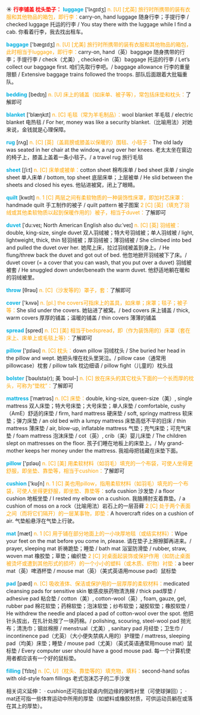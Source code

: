 ☀ <font color="red">**行李铺盖 枕头垫子：**</font>
<font color="sky blue">**luggage**</font> ['lʌɡɪdӡ] 
<font color="orange">n. [U] [尤英] 旅行时所携带的装有衣服和其他物品的箱包，即行李：</font>carry-on, hand luggage 随身行李；手提行李 / checked luggage 托运的行李 / You stay there with the luggage while I find a cab. 你看着行李，我去找出租车。

<font color="sky blue">**baggage**</font> ['bæɡɪdӡ] 
<font color="orange">n. [U] [尤美] 旅行时所携带的装有衣服和其他物品的箱包，此时相当于luggage，即行李：</font>carry-on, hand（英）baggage 随身携带的行李；手提行李 / check（尤美）, checked-in（英）baggage 托运的行李 / Let’s collect our baggage first. 咱们先取行李吧。/ baggage allowance 行李的重量限额 / Extensive baggage trains followed the troops. 部队后面跟着大批辎重队。

<font color="sky blue">**bedding**</font> [bedɪŋ] 
<font color="orange">n. [U] 床上的铺盖（如床单、被子等），常包括床垫和枕头：</font>了解即可

<font color="sky blue">**blanket**</font> ['blæŋkɪt] 
<font color="orange">n. [C] 毛毯（常为羊毛制品）：</font>wool blanket 羊毛毯 / electric blanket 电热毯 / For her, money was like a security blanket.（比喻用法）对她来说，金钱就是心理保障。
           
<font color="sky blue">**rug**</font> [rʌg]
<font color="orange">n. [C] [英]（盖肩膀或膝盖以保暖的）围毯、小毯子：</font>The old lady was seated in her chair at the window, a rug over her knees. 老太太坐在窗边的椅子上，膝盖上盖着一条小毯子。/ a travel rug 旅行毛毯

<font color="sky blue">**sheet**</font> [ʃi:t] 
<font color="orange">n. [C] 床单或被单：</font>cotton sheet 棉布床单 / bed sheet 床单 / single sheet 单人床单 / bottom, top sheet 底层床单；上层被单 / He slid between the sheets and closed his eyes. 他钻进被窝，闭上了眼睛。

<font color="sky blue">**quilt**</font> [kwɪlt] 
<font color="orange">n. 1 [C] 两层之间有柔软物质的一种装饰性床罩，即加衬芯床罩：</font>handmade quilt 手工制作的被子 / quilt pattern 被子图案 <font color="orange">2 [C] [英]（填充了羽绒或其他柔软物质以起到保暖作用的）被子，相当于duvet：</font>了解即可
           
<font color="sky blue">**duvet**</font> [ˈdu:veɪ; North American English also du:ˈveɪ]
<font color="orange">n. [C] [英] 羽绒被：</font>double, king-size, single duvet 双人羽绒被；特大号羽绒被；单人羽绒被 / light, lightweight, thick, thin 轻羽绒被；厚羽绒被；薄羽绒被 / She climbed into bed and pulled the duvet over her. 她爬上床，拉过羽绒被盖到身上。/ He flung/threw back the duvet and got out of bed. 他忽地掀开羽绒被下了床。/ duvet cover (= a cover that you can wash, that you put over a duvet) 羽绒被被套 / He snuggled down under/beneath the warm duvet. 他舒适地躺在暖和的羽绒被里。

<font color="sky blue">**throw**</font> [θrəʊ] 
<font color="orange">n. [C]（沙发等的）罩子，套：</font>了解即可

<font color="sky blue">**cover**</font> ['kʌvə] 
<font color="orange">n. [pl.] the covers可指床上的盖具，如床单；床罩；毯子；被子等：</font>She slid under the covers. 她钻进了被窝。/ bed covers 床上铺盖 / thick, warm covers 厚厚的铺盖；温暖的铺盖 / thin covers 薄薄的铺盖

<font color="sky blue">**spread**</font> [spred] 
<font color="orange">n. [C] [美] 相当于bedspread，即（作为装饰用的）床罩（套在床上、床单上或毛毯上等）：</font>了解即可

<font color="sky blue">**pillow**</font> ['pɪləʊ] 
<font color="orange">n. [C] 枕头：</font>down pillow 羽绒枕头 / She buried her head in the pillow and wept. 她把头埋在枕头里哭泣。/ pillow case（通常用pillowcase）枕套 / pillow talk 枕边细语 / pillow fight（儿童的）枕头战
           
<font color="sky blue">**bolster**</font> [ˈbəʊlstə(r); 美 ˈboʊl-]
<font color="orange">n. [C] 放在床头的其它枕头下面的一个长而厚的枕头，可称为“垫枕”：</font>了解即可
           
<font color="sky blue">**mattress**</font> [ˈmætrəs]
<font color="orange">n. [C] 床垫：</font>double, king-size, queen-size（美）, single mattress 双人床垫；特大号床垫；大号床垫；单人床垫 / comfortable, cushy（AmE）舒适的床垫 / firm, hard mattress 硬床垫 / soft, springy mattress 软床垫；弹力床垫 / an old bed with a lumpy mattress 床垫高低不平的旧床 / thin mattress 薄床垫 / air, blow-up, inflatable mattress 气垫；充气床垫；可充气床垫 / foam mattress 泡沫床垫 / cot（英）, crib（美）婴儿床垫 / The children slept on mattresses on the floor. 孩子们睡在地板上的床垫上。/ My grand-mother keeps her money under the mattress. 我祖母把钱藏在床垫下面。

<font color="sky blue">**pillow**</font> ['pɪləʊ] 
<font color="orange">n. [C] [美] 用柔软材料（如羽毛）填充的一个布袋，可使人坐得更舒服，即坐垫、靠垫等，相当于cushion：</font>了解即可

<font color="sky blue">**cushion**</font> ['kʊʃn] 
<font color="orange">n. 1 [C] 美也用pillow，指用柔软材料（如羽毛）填充的一个布袋，可使人坐得更舒服，即坐垫、靠垫等：</font>sofa cushion 沙发垫 / a floor cushion 地板坐垫 / I rested my elbow on a cushion. 我胳膊肘支着靠垫。/ a cushion of moss on a rock（比喻用法）岩石上的一层苔藓 <font color="orange">2 [C] 处于两个表面之间（而将它们隔开）的一层某事物，即垫：</font>A hovercraft rides on a cushion of air. 气垫船悬浮在气垫上行驶。

<font color="sky blue">**mat**</font> [mæt] 
<font color="orange">n. 1 [C] 用于铺在部分地面上的一小块厚地毯（或结实材料）：</font>Wipe your feet on the mat before you come in, please. 请在垫子上擦擦脚再进来。/ prayer, sleeping mat 祈祷跪垫；睡垫 / bath mat 浴室防滑垫 / rubber, straw, woven mat 橡胶垫；草垫；编织垫 <font color="orange">2 [C] 对桌面起装饰或保护作用（如防止桌面被烫坏或遭到其他形式的损坏）的一个小小的塑料（或木质、织物）衬垫：</font>a beer mat（英）啤酒杯垫 / mouse mat（英）（美式英语用mouse pad）鼠标垫 
           
<font color="sky blue">**pad**</font> [pæd]
<font color="orange">n. [C] 吸收液体、保洁或保护用的一层厚厚的柔软材料：</font>medicated cleansing pads for sensitive skin 敏感皮肤药物清洗棉 / thick pad厚垫 / adhesive pad 粘合垫 / cotton（美）, cotton-wool（英）, foam, gauze, gel, rubber pad 棉花软垫；药棉软垫；泡沫软垫；纱布软垫；凝胶软垫；橡胶软垫 / He withdrew the needle and placed a pad of cotton-wool over the spot. 他把针头拔出，在扎针处按了一块药棉。/ polishing, scouring, steel-wool pad 抛光布；清洗巾；钢丝棉擦 / menstrual（尤美）, sanitary pad 月经垫；卫生巾 / incontinence pad（尤英）（大小便失禁病人用的）护理垫 / mattress, sleeping pad（均美）床垫；睡垫 / mouse pad（尤美）（英式英语通常用mouse mat）鼠标垫 / Every computer user should have a good mouse pad. 每一个计算机使用者都应该有一个好的鼠标垫。
           
<font color="sky blue">**filling**</font> [ˈfɪlɪŋ]
<font color="orange">n. [C, U]（枕头、靠垫等的）填充物，填料：</font>second-hand sofas with old-style foam fillings 老式泡沫芯子的二手沙发

相关词义延伸：
· cushion还可指台球桌内侧边缘的弹性衬里（可使球弹回）；
· mat还可指一些体育运动中所用的厚垫（如塑料或橡胶材质，可供运动员躺在或落在其上的厚垫）。
